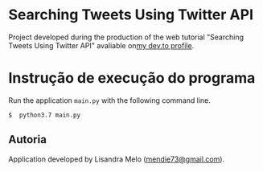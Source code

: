# Searching Tweets Using Twitter API
Project developed during the production of the web tutorial "Searching Tweets Using Twitter API" avaliable on[my dev.to profile](https://dev.to/lisandramelo/).

# Instrução de execução do programa

Run the application `main.py` with the following command line.

``` shell
$  python3.7 main.py
```

## Autoria

Application developed by Lisandra Melo (<mendie73@gmail.com>).
